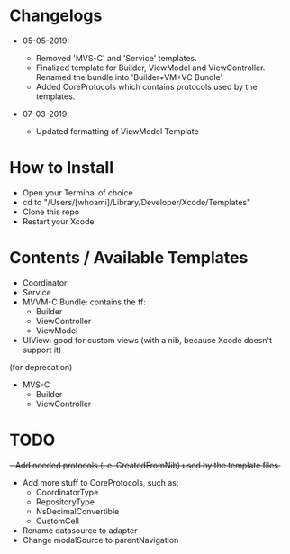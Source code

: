 # Changelogs

- 05-05-2019:
	- Removed 'MVS-C' and 'Service' templates.
	- Finalized template for Builder, ViewModel and ViewController. Renamed the bundle into 'Builder+VM+VC Bundle'
	- Added CoreProtocols which contains protocols used by the templates.

- 07-03-2019:
	- Updated formatting of ViewModel Template

# How to Install

- Open your Terminal of choice
- cd to "/Users/[whoami]/Library/Developer/Xcode/Templates"
- Clone this repo
- Restart your Xcode

# Contents / Available Templates

- Coordinator
- Service
- MVVM-C Bundle: contains the ff:
    - Builder
    - ViewController
    - ViewModel
- UIView: good for custom views (with a nib, because Xcode doesn't support it)

(for deprecation)
- MVS-C
    - Builder
    - ViewController

# TODO

~~- Add needed protocols (i.e. CreatedFromNib) used by the template files.~~
- Add more stuff to CoreProtocols, such as:
	- CoordinatorType
	- RepositoryType
	- NsDecimalConvertible
	- CustomCell
- Rename datasource to adapter
- Change modalSource to parentNavigation
